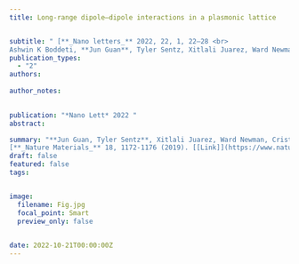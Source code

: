 ```yaml
---
title: Long-range dipole–dipole interactions in a plasmonic lattice


subtitle: " [**_Nano letters_** 2022, 22, 1, 22–28 <br> 
Ashwin K Boddeti, **Jun Guan**, Tyler Sentz, Xitlali Juarez, Ward Newman, Cristian Cortes, Teri W Odom, Zubin Jacob* ](https://pubs.acs.org/doi/abs/10.1021/acs.nanolett.1c02835)"
publication_types:
  - "2"
authors: 
  
author_notes:
  

publication: "*Nano Lett* 2022 "
abstract: 

summary: "**Jun Guan, Tyler Sentz**, Xitlali Juarez, Ward Newman, Cristian Cortes, Teri W Odom, Zubin Jacob*  <br>
[**_Nature Materials_** 18, 1172-1176 (2019). [[Link]](https://www.nature.com/articles/s41565-023-01320-7)"
draft: false
featured: false
tags:


image:
  filename: Fig.jpg
  focal_point: Smart
  preview_only: false

 
date: 2022-10-21T00:00:00Z
---
```







